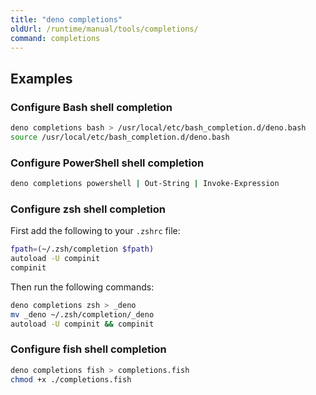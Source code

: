 ```yaml
---
title: "deno completions"
oldUrl: /runtime/manual/tools/completions/
command: completions
---
```


## Examples

### Configure Bash shell completion

```bash
deno completions bash > /usr/local/etc/bash_completion.d/deno.bash
source /usr/local/etc/bash_completion.d/deno.bash
```

### Configure PowerShell shell completion

```bash
deno completions powershell | Out-String | Invoke-Expression
```

### Configure zsh shell completion

First add the following to your `.zshrc` file:

```bash
fpath=(~/.zsh/completion $fpath)
autoload -U compinit
compinit
```

Then run the following commands:

```bash
deno completions zsh > _deno
mv _deno ~/.zsh/completion/_deno
autoload -U compinit && compinit
```

### Configure fish shell completion

```bash
deno completions fish > completions.fish
chmod +x ./completions.fish
```
